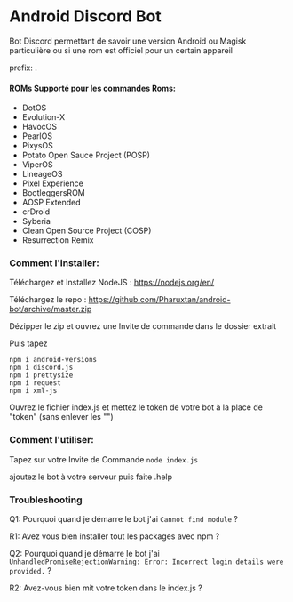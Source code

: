 # Android Discord Bot
Bot Discord permettant de savoir une version Android ou Magisk particulière ou si une rom est officiel pour un certain appareil

prefix: .

#### ROMs Supporté pour les commandes Roms:
* DotOS
* Evolution-X
* HavocOS
* PearlOS
* PixysOS
* Potato Open Sauce Project (POSP)
* ViperOS
* LineageOS
* Pixel Experience
* BootleggersROM
* AOSP Extended
* crDroid
* Syberia
* Clean Open Source Project (COSP)
* Resurrection Remix

### Comment l'installer:
Téléchargez et Installez NodeJS : https://nodejs.org/en/

Téléchargez le repo : https://github.com/Pharuxtan/android-bot/archive/master.zip

Dézipper le zip et ouvrez une Invite de commande dans le dossier extrait

Puis tapez
```
npm i android-versions
npm i discord.js
npm i prettysize
npm i request
npm i xml-js
```

Ouvrez le fichier index.js et mettez le token de votre bot à la place de "token" (sans enlever les "")

### Comment l'utiliser:
 Tapez sur votre Invite de Commande `node index.js`
 
 ajoutez le bot à votre serveur puis faite .help
 
### Troubleshooting
 
 Q1: Pourquoi quand je démarre le bot j'ai `Cannot find module` ?
 
 R1: Avez vous bien installer tout les packages avec npm ?
 
 Q2: Pourquoi quand je démarre le bot j'ai `UnhandledPromiseRejectionWarning: Error: Incorrect login details were provided.` ?
 
 R2: Avez-vous bien mit votre token dans le index.js ?
